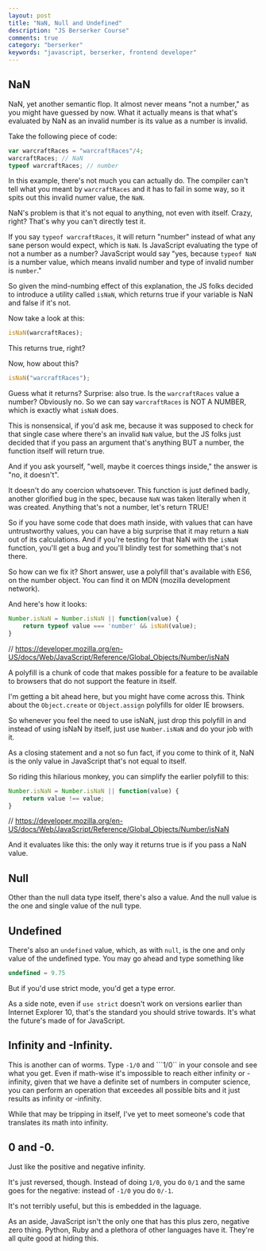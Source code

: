 ```yaml
---
layout: post
title: "NaN, Null and Undefined"
description: "JS Berserker Course"
comments: true
category: "berserker"
keywords: "javascript, berserker, frontend developer"
---
```


NaN
---------------------------

NaN, yet another semantic flop. It almost never means "not a number," as you might have guessed by now. What it actually means is that what's evaluated by NaN as an invalid number is its value as a number is invalid.

Take the following piece of code:

```javascript
var warcraftRaces = "warcraftRaces"/4;
warcraftRaces; // NaN
typeof warcraftRaces; // number
```

In this example, there's not much you can actually do. The compiler can't tell what you meant by ```warcraftRaces``` and it has to fail in some way, so it spits out this invalid numer value, the ```NaN```.

NaN's problem is that it's not equal to anything, not even with itself. Crazy, right? That's why you can't directly test it.

If you say ```typeof warcraftRaces```, it will return "number" instead of what any sane person would expect, which is ```NaN```. Is JavaScript evaluating the type of not a number as a number? JavaScript would say "yes, because ```typeof NaN``` is a number value, which means invalid number and type of invalid number is ```number```."

So given the mind-numbing effect of this explanation, the JS folks decided to introduce a utility called ```isNaN```, which returns true if your variable is NaN and false if it's not.

Now take a look at this:

```javascript
isNaN(warcraftRaces);
```

This returns true, right?

Now, how about this?

```javascript
isNaN("warcraftRaces");
```

Guess what it returns? Surprise: also true. Is the ```warcraftRaces``` value a number? Obviously no. So we can say ```warcraftRaces``` is NOT A NUMBER, which is exactly what ```isNaN``` does.

This is nonsensical, if you'd ask me, because it was supposed to check for that single case where there's an invalid ```NaN``` value, but the JS folks just decided that if you pass an argument that's anything BUT a number, the function itself will return true.

And if you ask yourself, "well, maybe it coerces things inside," the answer is "no, it doesn't".

It doesn't do any coercion whatsoever. This function is just defined badly, another glorified bug in the spec, because ```NaN``` was taken literally when it was created. Anything that's not a number, let's return TRUE!

So if you have some code that does math inside, with values that can have untrustworthy values, you can have a big surprise that it may return a ```NaN``` out of its calculations. And if you're testing for that NaN with the ```isNaN``` function, you'll get a bug and you'll blindly test for something that's not there.

So how can we fix it? Short answer, use a polyfill that's available with ES6, on the number object. You can find it on MDN (mozilla development network).

And here's how it looks:

```javascript
Number.isNaN = Number.isNaN || function(value) {
    return typeof value === 'number' && isNaN(value);
}
```

// <a href="https://developer.mozilla.org/en-US/docs/Web/JavaScript/Reference/Global_Objects/Number/isNaN" target="_blank">https://developer.mozilla.org/en-US/docs/Web/JavaScript/Reference/Global_Objects/Number/isNaN</a>

A polyfill is a chunk of code that makes possible for a feature to be available to browsers that do not support the feature in itself.

I'm getting a bit ahead here, but you might have come across this. Think about the ```Object.create``` or ```Object.assign``` polyfills for older IE browsers.

So whenever you feel the need to use isNaN, just drop this polyfill in and instead of using isNaN by itself, just use ```Number.isNaN``` and do your job with it.

As a closing statement and a not so fun fact, if you come to think of it, NaN is the only value in JavaScript that's not equal to itself.

So riding this hilarious monkey, you can simplify the earlier polyfill to this:

```javascript
Number.isNaN = Number.isNaN || function(value) {     
    return value !== value;
}
```

// <a href="https://developer.mozilla.org/en-US/docs/Web/JavaScript/Reference/Global_Objects/Number/isNaN" target="_blank">https://developer.mozilla.org/en-US/docs/Web/JavaScript/Reference/Global_Objects/Number/isNaN</a>

And it evaluates like this: the only way it returns true is if you pass a NaN value.

Null
-------------------------------

Other than the null data type itself, there's also a value. And the null value is the one and single value of the null type.

Undefined
-------------------------------

There's also an ```undefined``` value, which, as with ```null```, is the one and only value of the undefined type. You may go ahead and type something like

```javascript
undefined = 9.75
```

But if you'd use strict mode, you'd get a type error.

As a side note, even if ```use strict``` doesn't work on versions earlier than Internet Explorer 10, that's the standard you should strive towards. It's what the future's made of for JavaScript.

Infinity and -Infinity.
-------------------------------

This is another can of worms. Type ```-1/0``` and ```1/0`` in your console and see what you get. Even if math-wise it's impossible to reach either infinity or -infinity, given that we have a definite set of numbers in computer science, you can perform an operation that exceedes all possible bits and it just results as infinity or -infinity.

While that may be tripping in itself, I've yet to meet someone's code that translates its math into infinity.

0 and -0.
-------------------------------

Just like the positive and negative infinity.

It's just reversed, though. Instead of doing ```1/0```, you do ```0/1``` and the same goes for the negative: instead of ```-1/0``` you do ```0/-1```.

It's not terribly useful, but this is embedded in the laguage.

As an aside, JavaScript isn't the only one that has this plus zero, negative zero thing. Python, Ruby and a plethora of other languages have it. They're all quite good at hiding this.
